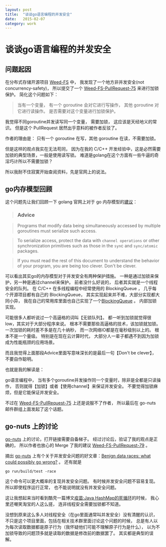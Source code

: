 ```yaml
---
layout: post
title:  "谈谈go语言编程的并发安全"
date:   2015-02-07
category: work
---
```


# 谈谈go语言编程的并发安全

## 问题起因

在分布式存储开源项目 [Weed-FS] 中，
我发现了一个地方非并发安全(not concurrency-safety)，
所以提交了一个 [Weed-FS-PullRequest-75] 来进行加锁保护。
简化这个问题如下：

> 当有一个变量，
有一个 goroutine 会对它进行写操作，
其他 goroutine 对它进行读操作。 
是否需要对这个变量进行加锁保护。

我觉得不同goroutine并发读写同一个变量，
需要加锁，
这应该是天经地义的常识。
但是这个 PullRequest 居然出乎意料的被作者反驳了。

作者的理由是：
只有一个 goroutine 在写，其他 goroutine 在读，不需要加锁。

但是这样的观点我实在无法苟同，
因为在我的 C/C++ 开发经验中，这是必然需要加锁的典型场景，一般是使用读写锁。
难道是golang在这个方面有一些牛逼的奇淫巧计所以不需要加锁？

所以我耐不住寂寞开始查阅资料，先是官网上的说法。

## go内存模型回顾

这个问题先让我们回顾一下 golang 官网上对于 go 内存模型的[建议]：

> ### Advice

> Programs that modify data being simultaneously accessed by multiple goroutines must serialize such access.

> To serialize access, protect the data with `channel operations` or other synchronization primitives such as those in the `syn`c and `sync/atomic` packages.

> If you must read the rest of this document to understand the behavior of your program, you are being too clever.
Don't be clever.

可以看出其实go的内存模型对于并发安全有两种保护措施。
一种是通过加锁来保护，另一种是通过channel来保护。
前者没什么好说的，
后者其实就是一个线程安全的队列。
在 C/C++ 在多线程编程中经常使用的 BlockingQueue ，
几乎每个开源项目都有自己的 BlockingQueue，
其实实现起来并不难，大部分实现都大同小异，
我在自己的常用库里面也自己实现了一个[BlockingQueue] 。
内部加锁实现。

可能很多人都听说过一个高逼格的词叫【无锁队列】。
都一听到加锁就觉得很low，其实对于大部分程序来说。
根本不需要那些高逼格的技术，该加锁就加锁。
一次加锁的耗时差不多是在几十纳秒，
而一次网络IO都是在毫秒级别以上的。
根本不是一个量级。
特别是在现在云计算时代，
大部分人一辈子都遇不到因为加锁成为性能瓶颈的应用场景。

而且我觉得上面那段Advice里面写意味深长的是最后一句【Don't be clever】，
不要自作聪明。

也就是我的解读是：

go语言编程中，
当有多个goroutine并发操作同一个变量时，除非是全都是只读操作，
否则就得【加锁】或者【使用channel】来保证并发安全。
不要觉得加锁麻烦，但是它能保证并发安全。

不过在 [Weed-FS-PullRequest-75] 上还是说服不了作者，
所以最后在 go-nuts 邮件群组上面发起了这个话题。

## go-nuts 上的讨论

[go-nuts] 上的讨论，打开链接需要自备梯子。
经过讨论后，验证了我的观点是正确的，
所以作者也放心的 Merge 了我的建议 [Weed-FS-PullRequest-79] 。

摘出 [go-nuts] 上有个关于并发安全问题的好文章：[Benign data races: what could possibly go wrong?] 。
还有就是 

```
go run/build/test -race
```

这个命令可以更大概率的复现并发安全问题。
有时候并发安全问题不容易复现。所以即使程序运行正常，
也不能说明就没有并发安全问题。

这让我想起来当时看到酷壳一篇博文[疫苗:Java HashMap的死循环]的时候，
我心里还嘲笑淘宝的人这么搓，
连非线程安全需要加锁都不知道。

没想到原来这么多人对线程安全（在go里面通常叫并发安全）没有清醒的认识，
不只是这个项目里面，包括在相关技术群里面讨论这个问题的时候，
总是有人以为每次读取数据都是原子行为（我怀疑他们可能不理解原子行为是什么），
以为不加锁导致的问题顶多就是读取的数据是修改前的数据罢了。
其实都是典型的误解。


[Weed-FS]:https://github.com/chrislusf/weed-fs
[建议]:https://golang.org/ref/mem#tmp_1
[Weed-FS-PullRequest-75]:https://github.com/chrislusf/weed-fs/pull/75
[Weed-FS-PullRequest-79]:https://github.com/chrislusf/weed-fs/pull/79
[BlockingQueue]:https://github.com/yanyiwu/limonp/blob/master/include/BlockingQueue.hpp
[go-nuts]:https://groups.google.com/forum/#!topic/golang-nuts/zyQnord8hyc
[疫苗:Java HashMap的死循环]:http://coolshell.cn/articles/9606.html
[Benign data races: what could possibly go wrong?]:https://software.intel.com/en-us/blogs/2013/01/06/benign-data-races-what-could-possibly-go-wrong
